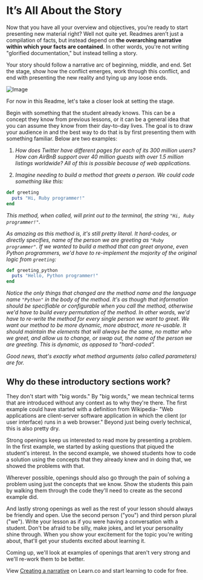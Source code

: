 
# It’s All About the Story

Now that you have all your overview and objectives, you’re ready to start presenting new material right? Well not quite yet. Readmes aren’t just a compilation of facts, but instead depend on **the overarching narrative within which your facts are contained**. In other words, you're not writing  "glorified documentation," but instead telling a story.

Your story should follow a narrative arc of beginning, middle, and end. Set the stage, show how the conflict emerges, work through this conflict, and end with presenting the new reality and tying up any loose ends.

![Image](http://farm3.static.flickr.com/2388/2387371826_509e4d0f06_o.png)

For now in this Readme, let's take a closer look at setting the stage. 

Begin with something that the student already knows. This can be a concept they know from previous lessons, or it can be a general idea that you can assume they know from their day-to-day lives. The goal is to draw your audience in and the best way to do that is by first presenting them with something familiar.  Below are two examples:

1) *How does Twitter have different pages for each of its 300 million users? How can AirBnB support over 40 million guests with over 1.5 million listings worldwide? All of this is possible because of web applications.*

2) *Imagine needing to build a method that greets a person. We could code something like this:*

```ruby
def greeting
  puts "Hi, Ruby programmer!"
end
```

*This method, when called, will print out to the terminal, the string `"Hi, Ruby programmer!"`.*

*As amazing as this method is, it's still pretty literal. It hard-codes, or directly specifies, name of the person we are greeting as `"Ruby programmer"`.* *If we wanted to build a method that can greet anyone, even Python programmers, we'd have to re-implement the majority of the original logic from `greeting`:*

```ruby
def greeting_python
  puts "Hello, Python programmer!"
end
```

*Notice the only things that changed are the method name and the language name `"Python"` in the body of the method. It's as though that information should be specifiable or configurable when you call the method, otherwise we'd have to build every permutation of the method. In other words, we'd have to re-write the method for every single person we want to greet. We want our method to be more dynamic, more abstract, more re-usable. It should maintain the elements that will always be the same, no matter who we greet, and allow us to change, or swap out, the name of the person we are greeting. This is dynamic, as opposed to "hard-coded".*

*Good news, that's exactly what method arguments (also called parameters) are for.*

## Why do these introductory sections work? 

They don't start with "big words." By "big words," we mean technical terms that are introduced without any context as to why they're there. The first example could have started with a definition from Wikipedia- "Web applications are client-server software application in which the client (or user interface) runs in a web browser." Beyond just being overly technical, this is also pretty dry. 

Strong openings keep us interested to read more by presenting a problem. In the first example, we started by asking questions that piqued the student's interest. In the second example, we showed students how to code a solution using the concepts that they already knew and in doing that, we showed the problems with that. 

Wherever possible, openings should also go through the pain of solving a problem using just the concepts that we know. Show the students this pain by walking them through the code they'll need to create as the second example did. 

And lastly strong openings as well as the rest of your lesson should always be friendly and open. Use the second person ("you") and third person plural ("we"). Write your lesson as if you were having a conversation with a student. Don't be afraid to be silly, make jokes, and let your personality shine through. When you show your excitement for the topic you're writing about, that'll get your students excited about learning it. 

Coming up, we'll look at examples of openings that aren't very strong and we'll re-work them to be better. 


<p data-visibility='hidden'>View <a href='https://learn.co/lessons/creating-a-narrative' title='Creating a narrative'>Creating a narrative</a> on Learn.co and start learning to code for free.</p>

